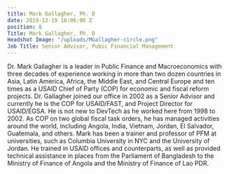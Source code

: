 ```yaml
---
title: Mark Gallagher, Ph. D
date: 2019-12-19 16:06:00 Z
position: 8
Title: Mark Gallagher, Ph. D
Headshot Image: "/uploads/MGallagher-circle.png"
Job Title: Senior Advisor, Pubic Financial Management
---
```


Dr. Mark Gallagher is a leader in Public Finance and Macroeconomics with three decades of experience working in more than two dozen countries in Asia, Latin America, Africa, the Middle East, and Central Europe and ten times as a USAID Chief of Party (COP) for economic and fiscal reform projects. Dr. Gallagher joined our office in 2002 as a Senior Advisor and currently he is the COP for USAID/FAST, and Project Director for USAID/EGSA. He is not new to DevTech as he worked here from 1998 to 2002. As COP on two global fiscal task orders, he has managed activities around the world, including Angola, India, Vietnam, Jordan, El Salvador, Guatemala, and others. Mark has been a trainer and professor of PFM at universities, such as Columbia University in NYC and the University of Jordan. He trained in USAID offices and counterparts, as well as provided technical assistance in places from the Parliament of Bangladesh to the Ministry of Finance of Angola and the Ministry of Finance of Lao PDR. 